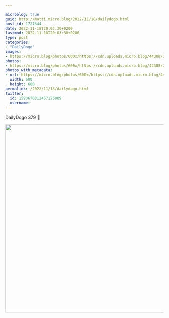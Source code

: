 ```yaml
---

microblog: true
guid: http://matti.micro.blog/2022/11/18/dailydogo.html
post_id: 1727644
date: 2022-11-18T20:03:30+0200
lastmod: 2022-11-18T20:03:30+0200
type: post
categories:
- "DailyDogo"
images:
- https://micro.blog/photos/600x/https://cdn.uploads.micro.blog/44388/2022/99487aa7b6.jpg
photos:
- https://micro.blog/photos/600x/https://cdn.uploads.micro.blog/44388/2022/99487aa7b6.jpg
photos_with_metadata:
- url: https://micro.blog/photos/600x/https://cdn.uploads.micro.blog/44388/2022/99487aa7b6.jpg
  width: 600
  height: 600
permalink: /2022/11/18/dailydogo.html
twitter:
  id: 1593670312457125889
  username:
---
```

DailyDogo 379 🐶

<img src="https://micro.blog/photos/600x/https://blog.martin-haehnel.de/uploads/2022/99487aa7b6.jpg" width="600" height="600" alt="" />
